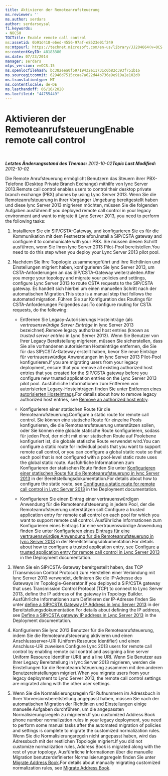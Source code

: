 ```yaml
---
title: Aktivieren der Remoteanrufsteuerung
ms.reviewer: ''
ms.author: serdars
author: serdarsoysal
f1.keywords:
- NOCSH
TOCTitle: Enable remote call control
ms:assetid: 0b91d418-e6ed-4556-97af-e8523e01f249
ms:mtpsurl: https://technet.microsoft.com/en-us/library/JJ204664(v=OCS.15)
ms:contentKeyID: 48183380
ms.date: 07/23/2014
manager: serdars
mtps_version: v=OCS.15
ms.openlocfilehash: bc382eea0f59719432e11731c6b82c393f751b16
ms.sourcegitcommit: 62946d7515ccaa7a622d44b736e9e919a2e102d0
ms.translationtype: MT
ms.contentlocale: de-DE
ms.lasthandoff: 06/16/2020
ms.locfileid: "44755449"
---
```

<div data-xmlns="http://www.w3.org/1999/xhtml">

<div class="topic" data-xmlns="http://www.w3.org/1999/xhtml" data-msxsl="urn:schemas-microsoft-com:xslt" data-cs="https://msdn.microsoft.com/">

<div data-asp="https://msdn2.microsoft.com/asp">

# <a name="enable-remote-call-control"></a><span data-ttu-id="95ce9-102">Aktivieren der Remoteanrufsteuerung</span><span class="sxs-lookup"><span data-stu-id="95ce9-102">Enable remote call control</span></span>

</div>

<div id="mainSection">

<div id="mainBody">

<span> </span>

<span data-ttu-id="95ce9-103">_**Letztes Änderungsstand des Themas:** 2012-10-02_</span><span class="sxs-lookup"><span data-stu-id="95ce9-103">_**Topic Last Modified:** 2012-10-02_</span></span>

<span data-ttu-id="95ce9-104">Die Remote Anrufsteuerung ermöglicht Benutzern das Steuern ihrer PBX-Telefone (Desktop Private Branch Exchange) mithilfe von lync Server 2013.</span><span class="sxs-lookup"><span data-stu-id="95ce9-104">Remote call control enables users to control their desktop private branch exchange (PBX) phones by using Lync Server 2013.</span></span> <span data-ttu-id="95ce9-105">Wenn Sie die Remoteanrufsteuerung in ihrer Vorgänger Umgebung bereitgestellt haben und diese lync Server 2013 migrieren möchten, müssen Sie die folgenden Aufgaben ausführen:</span><span class="sxs-lookup"><span data-stu-id="95ce9-105">If you deployed remote call control in your legacy environment and want to migrate it Lync Server 2013, you need to perform the following tasks:</span></span>

1.  <span data-ttu-id="95ce9-106">Installieren Sie ein SIP/CSTA-Gateway, und konfigurieren Sie es für die Kommunikation mit dem Festnetztelefon.</span><span class="sxs-lookup"><span data-stu-id="95ce9-106">Install a SIP/CSTA gateway and configure it to communicate with your PBX.</span></span> <span data-ttu-id="95ce9-107">Sie müssen diesen Schritt ausführen, wenn Sie Ihren lync Server 2013 Pilot-Pool bereitstellen.</span><span class="sxs-lookup"><span data-stu-id="95ce9-107">You need to do this step when you deploy your Lync Server 2013 pilot pool.</span></span>

2.  <span data-ttu-id="95ce9-108">Nachdem Sie Ihre Topologie zusammengeführt und ihre Richtlinien und Einstellungen migriert haben, konfigurieren Sie lync Server 2013, um CSTA-Anforderungen an das SIP/CSTA-Gateway weiterzuleiten.</span><span class="sxs-lookup"><span data-stu-id="95ce9-108">After you merge your topology and migrate your policies and settings, configure Lync Server 2013 to route CSTA requests to the SIP/CSTA gateway.</span></span> <span data-ttu-id="95ce9-109">Es handelt sich hierbei um einen manuellen Schritt nach der automatischen Migration.</span><span class="sxs-lookup"><span data-stu-id="95ce9-109">This step is a manual step that follows the automated migration.</span></span> <span data-ttu-id="95ce9-110">Führen Sie zur Konfiguration des Routings für CSTA-Anforderungen Folgendes aus:</span><span class="sxs-lookup"><span data-stu-id="95ce9-110">To configure routing for CSTA requests, do the following:</span></span>
    
      - <span data-ttu-id="95ce9-111">Entfernen Sie Legacy-Autorisierungs Hosteinträge (als *vertrauenswürdige Server Einträge* in lync Server 2013 bezeichnet).</span><span class="sxs-lookup"><span data-stu-id="95ce9-111">Remove legacy authorized host entries (known as *trusted server entries* in Lync Server 2013).</span></span> <span data-ttu-id="95ce9-112">Wenn Sie Benutzer von Ihrer Legacy Bereitstellung migrieren, müssen Sie sicherstellen, dass Sie alle vorhandenen autorisierten Hosteinträge entfernen, die Sie für das SIP/CSTA-Gateway erstellt haben, bevor Sie neue Einträge für vertrauenswürdige Anwendungen im lync Server 2013 Pilot-Pool konfigurieren.</span><span class="sxs-lookup"><span data-stu-id="95ce9-112">If you are migrating users from your legacy deployment, ensure that you remove all existing authorized host entries that you created for the SIP/CSTA gateway before you configure new trusted application entries on the Lync Server 2013 pilot pool.</span></span> <span data-ttu-id="95ce9-113">Ausführliche Informationen zum Entfernen von autorisierten Legacy-Hosteinträgen finden Sie unter [Entfernen eines autorisierten Hosteintrags](remove-an-authorized-host-entry.md).</span><span class="sxs-lookup"><span data-stu-id="95ce9-113">For details about how to remove legacy authorized host entries, see [Remove an authorized host entry](remove-an-authorized-host-entry.md).</span></span>
    
      - <span data-ttu-id="95ce9-114">Konfigurieren einer statischen Route für die Remoteanrufsteuerung.</span><span class="sxs-lookup"><span data-stu-id="95ce9-114">Configure a static route for remote call control.</span></span> <span data-ttu-id="95ce9-115">Sie können eine statische Route für einzelne Pools konfigurieren, die die Remoteanrufsteuerung unterstützen sollen, oder Sie können eine globale statische Route konfigurieren, sodass für jeden Pool, der nicht mit einer statischen Route auf Poolebene konfiguriert ist, die globale statische Route verwendet wird.</span><span class="sxs-lookup"><span data-stu-id="95ce9-115">You can configure a static route for individual pools that you want to support remote call control, or you can configure a global static route so that each pool that is not configured with a pool-level static route uses the global static route.</span></span> <span data-ttu-id="95ce9-116">Ausführliche Informationen zum Konfigurieren der statischen Route finden Sie unter [Konfigurieren einer statischen Route für die Remoteanrufsteuerung in lync Server 2013](lync-server-2013-configure-a-static-route-for-remote-call-control.md) in der Bereitstellungsdokumentation.</span><span class="sxs-lookup"><span data-stu-id="95ce9-116">For details about how to configure the static route, see [Configure a static route for remote call control in Lync Server 2013](lync-server-2013-configure-a-static-route-for-remote-call-control.md) in the Deployment documentation.</span></span>
    
      - <span data-ttu-id="95ce9-117">Konfigurieren Sie einen Eintrag einer vertrauenswürdigen Anwendung für die Remoteanrufsteuerung in jedem Pool, der die Remoteanrufsteuerung unterstützen soll.</span><span class="sxs-lookup"><span data-stu-id="95ce9-117">Configure a trusted application entry for remote call control on each pool for which you want to support remote call control.</span></span> <span data-ttu-id="95ce9-118">Ausführliche Informationen zum Konfigurieren eines Eintrags für eine vertrauenswürdige Anwendung finden Sie unter [Konfigurieren eines Eintrags für eine vertrauenswürdige Anwendung für die Remoteanrufsteuerung in lync Server 2013](lync-server-2013-configure-a-trusted-application-entry-for-remote-call-control.md) in der Bereitstellungsdokumentation.</span><span class="sxs-lookup"><span data-stu-id="95ce9-118">For details about how to configure a trusted application entry, see [Configure a trusted application entry for remote call control in Lync Server 2013](lync-server-2013-configure-a-trusted-application-entry-for-remote-call-control.md) in the Deployment documentation.</span></span>

3.  <span data-ttu-id="95ce9-119">Wenn Sie ein SIP/CSTA-Gateway bereitgestellt haben, das TCP (Transmission Control Protocol) zum Herstellen einer Verbindung mit lync Server 2013 verwendet, definieren Sie die IP-Adresse des Gateways im Topologie-Generator.</span><span class="sxs-lookup"><span data-stu-id="95ce9-119">If you deployed a SIP/CSTA gateway that uses Transmission Control Protocol (TCP) to connect to Lync Server 2013, define the IP address of the gateway in Topology Builder.</span></span> <span data-ttu-id="95ce9-120">Ausführliche Informationen zum Definieren der IP-Adresse finden Sie unter [define a SIP/CSTA Gateway IP Address in lync Server 2013](lync-server-2013-define-a-sip-csta-gateway-ip-address.md) in der Bereitstellungsdokumentation.</span><span class="sxs-lookup"><span data-stu-id="95ce9-120">For details about defining the IP address, see [Define a SIP/CSTA gateway IP address in Lync Server 2013](lync-server-2013-define-a-sip-csta-gateway-ip-address.md) in the Deployment documentation.</span></span>

4.  <span data-ttu-id="95ce9-121">Konfigurieren Sie lync 2013 Benutzer für die Remoteanrufsteuerung, indem Sie die Remoteanrufsteuerung aktivieren und einen Anschlussserver-URI (Uniform Resource Identifier) und einen Anschluss-URI zuweisen.</span><span class="sxs-lookup"><span data-stu-id="95ce9-121">Configure Lync 2013 users for remote call control by enabling remote call control and assigning a line server Uniform Resource Identifier (URI) and a line URI.</span></span> <span data-ttu-id="95ce9-122">Wenn Sie Benutzer aus Ihrer Legacy Bereitstellung in lync Server 2013 migrieren, werden die Einstellungen für die Remoteanrufsteuerung zusammen mit den anderen Benutzereinstellungen migriert.</span><span class="sxs-lookup"><span data-stu-id="95ce9-122">When you migrate users from your legacy deployment to Lync Server 2013, the remote call control settings are migrated along with the other user settings.</span></span>

5.  <span data-ttu-id="95ce9-123">Wenn Sie die Normalisierungsregeln für Rufnummern im Adressbuch in Ihrer Vorversionsbereitstellung angepasst haben, müssen Sie nach der automatischen Migration der Richtlinien und Einstellungen einige manuelle Aufgaben durchführen, um die angepassten Normalisierungsregeln zu migrieren.</span><span class="sxs-lookup"><span data-stu-id="95ce9-123">If you customized Address Book phone number normalization rules in your legacy deployment, you need to perform some manual tasks after the automated migration of policies and settings is complete to migrate the customized normalization rules.</span></span> <span data-ttu-id="95ce9-124">Wenn Sie die Normalisierungsregeln nicht angepasst haben, wird das Adressbuch mit der restlichen Topologie migriert.</span><span class="sxs-lookup"><span data-stu-id="95ce9-124">If you did not customize normalization rules, Address Book is migrated along with the rest of your topology.</span></span> <span data-ttu-id="95ce9-125">Ausführliche Informationen über die manuelle Migration benutzerdefinierter Normalisierungsregeln finden Sie unter [Migrate Address Book](migrate-address-book_1.md).</span><span class="sxs-lookup"><span data-stu-id="95ce9-125">For details about manually migrating customized normalization rules, see [Migrate Address Book](migrate-address-book_1.md).</span></span>

</div>

<span> </span>

</div>

</div>

</div>

